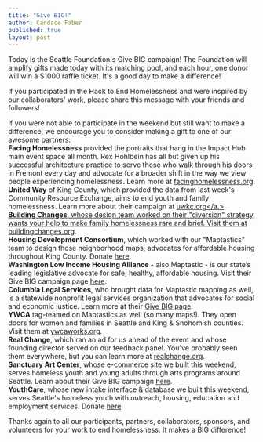 ```yaml
---
title: "Give BIG!"
author: Candace Faber
published: true
layout: post
---
```


Today is the Seattle Foundation's Give BIG campaign! The Foundation will amplify gifts made today with its matching pool, and each hour, one donor will win a $1000 raffle ticket. It's a good day to make a difference!

If you participated in the Hack to End Homelessness and were inspired by our collaborators' work, please share this message with your friends and followers!

If you were not able to participate in the weekend but still want to make a difference, we encourage you to consider making a gift to one of our awesome partners:<br>
<strong>Facing Homelessness</strong> provided the portraits that hang in the Impact Hub main event space all month. Rex Hohlbein has all but given up his successful architecture practice to serve those who walk through his doors in Fremont every day and advocate for a broader shift in the way we view people experiencing homelessness. Learn more at <a href="http://www.facinghomelessness.org">facinghomelessness.org</a>.<br>
<strong>United Way</strong> of King County, which provided the data from last week's Community Resource Exchange, aims to end youth and family homelessness. Learn more about their campaign at <a href="http://www.uwkc.org/news-events/united-way-news/save-the-date-for-give-big.html">uwkc.org</a.><br>
<strong>Building Changes</strong>, whose design team worked on their "diversion" strategy, wants your help to make family homelessness rare and brief. Visit them at <a href="http://www.buildingchanges.org/news/item/788-givebig-on-may-6">buildingchanges.org</a>.<br>
<strong>Housing Development Consortium</strong>, which worked with our "Maptastics" team to design those neighborhood maps, advocates for affordable housing throughout King County. Donate <a href="http://www.seattlefoundation.org/npos/Pages/HousingDevelopmentConsortium.aspx?bv=nposearch">here</a>.<br>
<strong>Washington Low Income Housing Alliance</strong> - also Maptastic - is our state’s leading legislative advocate for safe, healthy, affordable housing. Visit their Give BIG campaign page <a href="http://www.seattlefoundation.org/npos/Pages/WashingtonLowIncomeHousingAlliance.aspx">here</a>.<br>
<strong>Columbia Legal Services</strong>, who brought data for Maptastic mapping as well, is a statewide nonprofit legal services organization that advocates for social and economic justice. Learn more at their <a href="http://www.seattlefoundation.org/npos/Pages/ColumbiaLegalServices.aspx">Give BIG page</a>.<br>
<strong>YWCA</strong> tag-teamed on Maptastics as well (so many maps!). They open doors for women and families in Seattle and King & Snohomish counties. Visit them at <a href="http://www.ywcaworks.org/>ywcaworks.org">ywcaworks.org</a>.<br>
<strong>Real Change</strong>, which ran an ad for us ahead of the event and whose founding director served on our feedback panel. You've probably seen them everywhere, but you can learn more at <a href="http://www.realchangenews.org/">realchange.org</a>.<br>
<strong>Sanctuary Art Center</strong>, whose e-commerce site we built this weekend, serves homeless youth and young adults through arts programs around Seattle. Learn about their Give BIG campaign <a href="http://www.seattlefoundation.org/npos/Pages/SanctuaryArtCenter.aspx?bv=nposearch">here</a>.<br>
<strong>YouthCare</strong>, whose new intake interface & database we built this weekend, serves Seattle's homeless youth with outreach, housing, education and employment services. Donate <a href="http://www.seattlefoundation.org/npos/Pages/YouthCare.aspx?bv=nposearch">here</a>.<br>

Thanks again to all our participants, partners, collaborators, sponsors, and volunteers for your work to end homelessness.  It makes a BIG difference!

